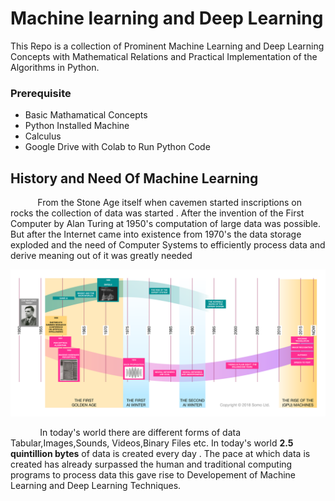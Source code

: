 # Machine learning and Deep Learning


This Repo is a collection of Prominent Machine Learning and Deep Learning Concepts with Mathematical Relations and Practical Implementation of the Algorithms in Python. 



### Prerequisite 
- Basic Mathamatical Concepts
- Python Installed Machine
- Calculus
- Google Drive with Colab to Run Python Code

## History and Need  Of Machine Learning
&nbsp;&nbsp;&nbsp;&nbsp;&nbsp;&nbsp; &nbsp;&nbsp;&nbsp;&nbsp;From the Stone Age itself when cavemen started inscriptions on rocks the collection of data was started . After the invention of the First Computer by Alan Turing at 1950's computation of large data was possible. But after the Internet came into existence from 1970's the data storage exploded and the need of Computer Systems to efficiently process data and derive meaning out of it was greatly needed 

![history](images/ml_history.png)

&nbsp;&nbsp;&nbsp;&nbsp;&nbsp;&nbsp; &nbsp;&nbsp;&nbsp;&nbsp;
In today's world there are different forms of data Tabular,Images,Sounds, Videos,Binary Files etc. In today's world <strong>2.5 quintillion bytes</strong> of data is created every day . The pace at which data is created has already surpassed the human and traditional computing programs to process data this gave rise to Developement of Machine Learning and Deep Learning Techniques.





